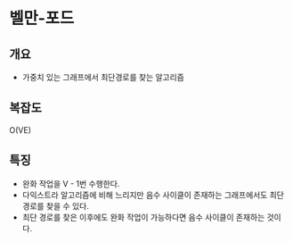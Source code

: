 # 벨만-포드

## 개요
* 가중치 있는 그래프에서 최단경로를 찾는 알고리즘

## 복잡도
O(VE)

## 특징
* 완화 작업을 V - 1번 수행한다.
* 다익스트라 알고리즘에 비해 느리지만 음수 사이클이 존재하는 그래프에서도 최단 경로를 찾을 수 있다.
* 최단 경로를 찾은 이후에도 완화 작업이 가능하다면 음수 사이클이 존재하는 것이다.
